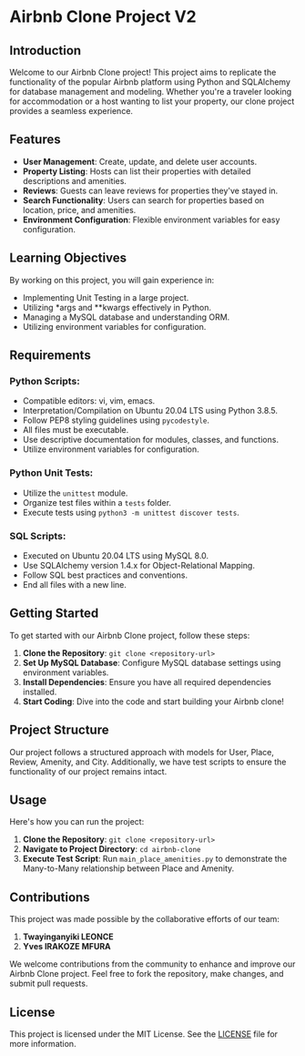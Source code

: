 # Airbnb Clone Project V2

## Introduction
Welcome to our Airbnb Clone project! This project aims to replicate the functionality of the popular Airbnb platform using Python and SQLAlchemy for database management and modeling. Whether you're a traveler looking for accommodation or a host wanting to list your property, our clone project provides a seamless experience.

## Features
- **User Management**: Create, update, and delete user accounts.
- **Property Listing**: Hosts can list their properties with detailed descriptions and amenities.
- **Reviews**: Guests can leave reviews for properties they've stayed in.
- **Search Functionality**: Users can search for properties based on location, price, and amenities.
- **Environment Configuration**: Flexible environment variables for easy configuration.

## Learning Objectives
By working on this project, you will gain experience in:
- Implementing Unit Testing in a large project.
- Utilizing *args and **kwargs effectively in Python.
- Managing a MySQL database and understanding ORM.
- Utilizing environment variables for configuration.

## Requirements
### Python Scripts:
- Compatible editors: vi, vim, emacs.
- Interpretation/Compilation on Ubuntu 20.04 LTS using Python 3.8.5.
- Follow PEP8 styling guidelines using `pycodestyle`.
- All files must be executable.
- Use descriptive documentation for modules, classes, and functions.
- Utilize environment variables for configuration.

### Python Unit Tests:
- Utilize the `unittest` module.
- Organize test files within a `tests` folder.
- Execute tests using `python3 -m unittest discover tests`.

### SQL Scripts:
- Executed on Ubuntu 20.04 LTS using MySQL 8.0.
- Use SQLAlchemy version 1.4.x for Object-Relational Mapping.
- Follow SQL best practices and conventions.
- End all files with a new line.

## Getting Started
To get started with our Airbnb Clone project, follow these steps:
1. **Clone the Repository**: `git clone <repository-url>`
2. **Set Up MySQL Database**: Configure MySQL database settings using environment variables.
3. **Install Dependencies**: Ensure you have all required dependencies installed.
4. **Start Coding**: Dive into the code and start building your Airbnb clone!

## Project Structure
Our project follows a structured approach with models for User, Place, Review, Amenity, and City. Additionally, we have test scripts to ensure the functionality of our project remains intact.

## Usage
Here's how you can run the project:
1. **Clone the Repository**: `git clone <repository-url>`
2. **Navigate to Project Directory**: `cd airbnb-clone`
3. **Execute Test Script**: Run `main_place_amenities.py` to demonstrate the Many-to-Many relationship between Place and Amenity.

## Contributions
This project was made possible by the collaborative efforts of our team:
1. **Twayinganyiki LEONCE**
2. **Yves IRAKOZE MFURA**

We welcome contributions from the community to enhance and improve our Airbnb Clone project. Feel free to fork the repository, make changes, and submit pull requests.

## License
This project is licensed under the MIT License. See the [LICENSE](LICENSE) file for more information.
